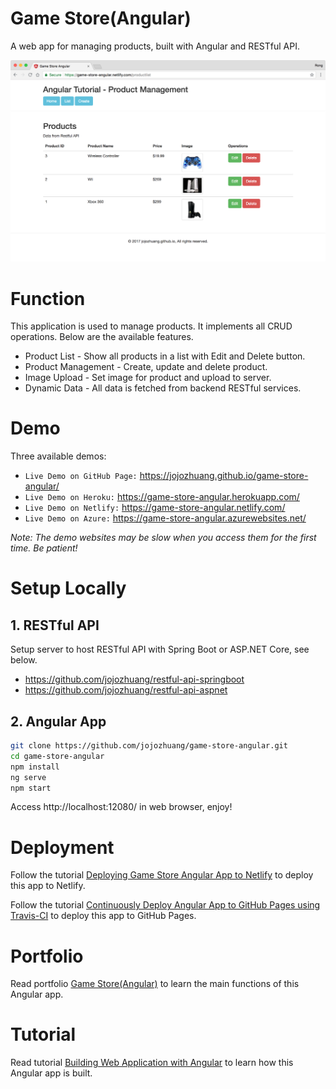 # Game Store(Angular)

A web app for managing products, built with Angular and RESTful API.

<kbd>![image](/src/assets/productlist.png)</kbd>

# Function

This application is used to manage products. It implements all CRUD operations. Below are the available features.

- Product List - Show all products in a list with Edit and Delete button.
- Product Management - Create, update and delete product.
- Image Upload - Set image for product and upload to server.
- Dynamic Data - All data is fetched from backend RESTful services.

# Demo

Three available demos:

- `Live Demo on GitHub Page:` <a href="https://jojozhuang.github.io/game-store-angular/" target="\_blank">https://jojozhuang.github.io/game-store-angular/</a>
- `Live Demo on Heroku:` <a href="https://game-store-angular.herokuapp.com/" target="\_blank">https://game-store-angular.herokuapp.com/</a>
- `Live Demo on Netlify:` <a href="https://game-store-angular.netlify.com/" target="\_blank">https://game-store-angular.netlify.com/</a>
- `Live Demo on Azure:` <a href="https://game-store-angular.azurewebsites.net/" target="\_blank">https://game-store-angular.azurewebsites.net/</a>

_Note: The demo websites may be slow when you access them for the first time. Be patient!_

# Setup Locally

## 1. RESTful API

Setup server to host RESTful API with Spring Boot or ASP.NET Core, see below.

- https://github.com/jojozhuang/restful-api-springboot
- https://github.com/jojozhuang/restful-api-aspnet

## 2. Angular App

```bash
git clone https://github.com/jojozhuang/game-store-angular.git
cd game-store-angular
npm install
ng serve
npm start
```

Access http://localhost:12080/ in web browser, enjoy!

# Deployment

Follow the tutorial [Deploying Game Store Angular App to Netlify](https://jojozhuang.github.io/tutorial/deploying-game-store-angular-app-to-netlify) to deploy this app to Netlify.

Follow the tutorial [Continuously Deploy Angular App to GitHub Pages using Travis-CI](https://jojozhuang.github.io/tutorial/continuously-deploy-angular-app-to-github-pages-using-travis-ci) to deploy this app to GitHub Pages.

# Portfolio

Read portfolio [Game Store(Angular)](https://jojozhuang.github.io/project/game-store-angular) to learn the main functions of this Angular app.

# Tutorial

Read tutorial [Building Web Application with Angular](https://jojozhuang.github.io/tutorial/building-web-application-with-angular) to learn how this Angular app is built.
